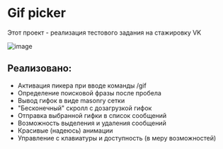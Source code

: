 # Gif picker

Этот проект - реализация тестового задания на стажировку VK

![image](https://8110cd2d.png)

## Реализовано:
* Активация пикера при вводе команды /gif
* Определение поисковой фразы после пробела
* Вывод гифок в виде masonry сетки
* "Бесконечный" скролл с дозагрузкой гифок
* Отправка выбранной гифки в список сообщений
* Возможность выделения и удаления сообщений
* Красивые (надеюсь) анимации
* Управление с клавиатуры и доступность (в меру возможностей)
